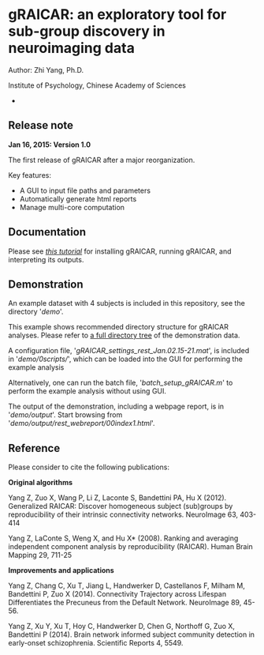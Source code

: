 # gRAICAR: an exploratory tool for sub-group discovery in neuroimaging data

Author: Zhi Yang, Ph.D.

Institute of Psychology, Chinese Academy of Sciences

-

## Release note
**Jan 16, 2015: Version 1.0**

The first release of gRAICAR after a major reorganization. 

Key features:

- A GUI to input file paths and parameters
- Automatically generate html reports
- Manage multi-core computation

## Documentation
Please see [_this tutorial_](tutorial/tutorial.md) for installing gRAICAR, running gRAICAR, and interpreting its outputs.

## Demonstration
An example dataset with 4 subjects is included in this repository, see the directory '_demo_'. 

This example shows recommended directory structure for gRAICAR analyses. Please refer to [a full directory tree](demo/directoryTree.txt) of the demonstration data.

A configuration file, '_gRAICAR\_settings\_rest\_Jan.02.15-21.mat_', is included in '_demo/0scripts/_', which can be loaded into the GUI for performing the example analysis

Alternatively, one can run the batch file, '_batch_setup_gRAICAR.m_' to perform the example analysis without using GUI.

The output of the demonstration, including a webpage report, is in '_demo/output_'. Start browsing from '_demo/output/rest\_webreport/00index1.html_'.

## Reference
Please consider to cite the following publications:

**Original algorithms**

Yang Z, Zuo X, Wang P, Li Z, Laconte S, Bandettini PA, Hu X (2012). Generalized RAICAR: Discover homogeneous subject (sub)groups by reproducibility of their intrinsic connectivity networks. NeuroImage 63, 403-414

Yang Z, LaConte S, Weng X, and Hu X* (2008). Ranking and averaging independent component analysis by reproducibility (RAICAR). Human Brain Mapping 29, 711-25

**Improvements and applications**

Yang Z, Chang C, Xu T, Jiang L, Handwerker D, Castellanos F, Milham M, Bandettini P, Zuo X (2014). Connectivity Trajectory across Lifespan Differentiates the Precuneus from the Default Network. NeuroImage 89, 45-56.Yang Z, Xu Y, Xu T, Hoy C, Handwerker D, Chen G, Northoff G, Zuo X, Bandettini P (2014). Brain network informed subject community detection in early-onset schizophrenia. Scientific Reports 4, 5549.


